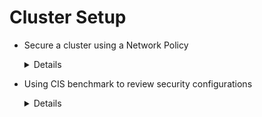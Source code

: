 # Cluster Setup

- Secure a cluster using a Network Policy
  <details>

  ```
  apiVersion: networking.k8s.io/v1
  kind: NetworkPolicy
  metadata:
    name: allow-access
  spec:
    podSelector:
      matchLabels:
        run: pod1
    policyTypes:
    - Ingress
    ingress:
    - from:
      - namespaceSelector:
          matchLabels:
            env: redis-1
      - podSelector:
          matchLabels:
            env: env-2
      ports:
      - protocol: TCP
        port: 80
  ```
  </details>

- Using CIS benchmark to review security configurations
  <details>

  ```
  






